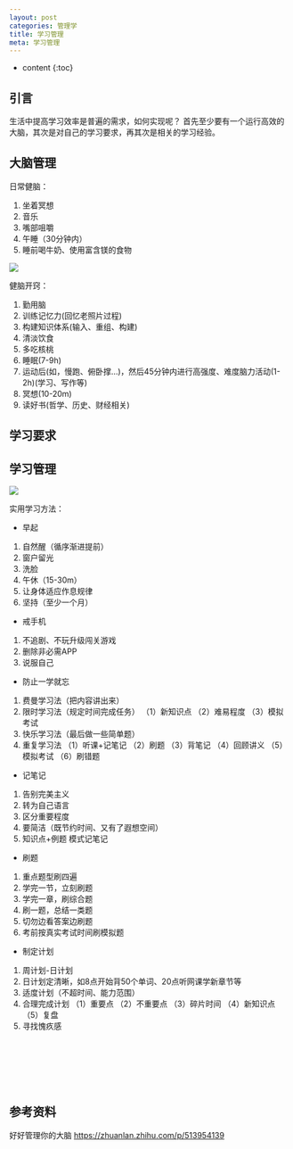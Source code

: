 ```yaml
---
layout: post
categories: 管理学
title: 学习管理
meta: 学习管理
---
```

* content
{:toc}

## 引言

生活中提高学习效率是普遍的需求，如何实现呢？
首先至少要有一个运行高效的大脑，其次是对自己的学习要求，再其次是相关的学习经验。

## 大脑管理

日常健脑：
1. 坐着冥想
2. 音乐
3. 嘴部咀嚼
4. 午睡（30分钟内）
5. 睡前喝牛奶、使用富含镁的食物

![]({{site.baseurl}}/images/20230825/20230825213848.png)

健脑开窍：
1. 勤用脑
2. 训练记忆力(回忆老照片过程)
3. 构建知识体系(输入、重组、构建)
4. 清淡饮食
5. 多吃核桃
6. 睡眠(7-9h)
7. 运动后(如，慢跑、俯卧撑...)，然后45分钟内进行高强度、难度脑力活动(1-2h)(学习、写作等)
8. 冥想(10-20m)
9. 读好书(哲学、历史、财经相关)



## 学习要求




## 学习管理

![]({{site.baseurl}}/images/20230825/20230825213869.png)

实用学习方法：
* 早起
1. 自然醒（循序渐进提前）
2. 窗户留光
3. 洗脸
4. 午休（15-30m）
5. 让身体适应作息规律
6. 坚持（至少一个月）
* 戒手机
1. 不追剧、不玩升级闯关游戏
2. 删除非必需APP
3. 说服自己
* 防止一学就忘
1. 费曼学习法（把内容讲出来）
2. 限时学习法（规定时间完成任务）  （1）新知识点 （2）难易程度 （3）模拟考试
3. 快乐学习法（最后做一些简单题）
4. 重复学习法   （1）听课+记笔记 （2）刷题 （3）背笔记 （4）回顾讲义 （5）模拟考试 （6）刷错题
* 记笔记
1. 告别完美主义
2. 转为自己语言
3. 区分重要程度
4. 要简洁（既节约时间、又有了遐想空间）
5. 知识点+例题 模式记笔记
* 刷题
1. 重点题型刷四遍
2. 学完一节，立刻刷题
3. 学完一章，刷综合题
4. 刷一题，总结一类题
5. 切勿边看答案边刷题
6. 考前按真实考试时间刷模拟题
* 制定计划
1. 周计划-日计划
2. 日计划定清晰，如8点开始背50个单词、20点听网课学新章节等
3. 适度计划（不超时间、能力范围）
4. 合理完成计划  （1）重要点 （2）不重要点 （3）碎片时间 （4）新知识点 （5）复盘
5. 寻找愧疚感








<br/><br/><br/><br/><br/>
## 参考资料

好好管理你的大脑 <https://zhuanlan.zhihu.com/p/513954139>


